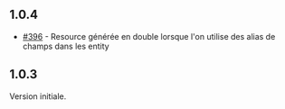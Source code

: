 ## 1.0.4

- [#396](https://github.com/klee-contrib/topmodel/pull/396) - Resource générée en double lorsque l'on utilise des alias de champs dans les entity 

## 1.0.3

Version initiale.
